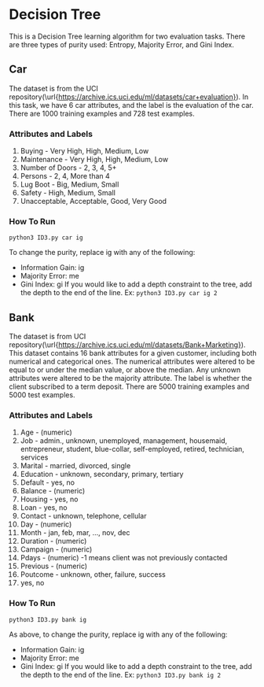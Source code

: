 # Decision Tree
This is a Decision Tree learning algorithm for two evaluation tasks. There are three types of purity used: Entropy, Majority Error, and Gini Index.
## Car
The dataset is from the UCI repository(\url{https://archive.ics.uci.edu/ml/datasets/car+evaluation}). In this task, we have $6$ car attributes, and the label is the evaluation of the car. There are 1000 training examples and 728 test examples.
### Attributes and Labels
1. Buying - Very High, High, Medium, Low
2. Maintenance - Very High, High, Medium, Low
3. Number of Doors - 2, 3, 4, 5+
4. Persons - 2, 4, More than 4
5. Lug Boot - Big, Medium, Small
6. Safety - High, Medium, Small
7. Unacceptable, Acceptable, Good, Very Good
### How To Run
```
python3 ID3.py car ig
```
To change the purity, replace ig with any of the following:
- Information Gain: ig
- Majority Error: me
- Gini Index: gi
If you would like to add a depth constraint to the tree, add the depth to the end of the line.
Ex: `python3 ID3.py car ig 2`

## Bank
The dataset is from  UCI  repository(\url{https://archive.ics.uci.edu/ml/datasets/Bank+Marketing}). This dataset contains $16$ bank attributes for a given customer, including both numerical and categorical ones. The numerical attributes were altered to be equal to or under the median value, or above the median. Any unknown attributes were altered to be the majority attribute. The label is whether the client subscribed to a term deposit. There are 5000 training examples and 5000 test examples.
### Attributes and Labels
1. Age - (numeric)
2. Job - admin., unknown, unemployed, management, housemaid, entrepreneur, student, blue-collar, self-employed, retired, technician, services
3. Marital - married, divorced, single
4. Education - unknown, secondary, primary, tertiary
5. Default - yes, no
6. Balance - (numeric)
7. Housing - yes, no
8. Loan - yes, no
9. Contact - unknown, telephone, cellular
10. Day - (numeric)
11. Month - jan, feb, mar, ..., nov, dec
12. Duration - (numeric)
13. Campaign - (numeric)
14. Pdays - (numeric) -1 means client was not previously contacted
15. Previous - (numeric)
16. Poutcome - unknown, other, failure, success
17. yes, no
### How To Run
```
python3 ID3.py bank ig
```
As above, to change the purity, replace ig with any of the following:
- Information Gain: ig
- Majority Error: me
- Gini Index: gi
If you would like to add a depth constraint to the tree, add the depth to the end of the line.
Ex: `python3 ID3.py bank ig 2`
